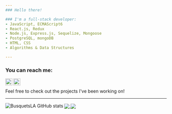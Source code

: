 ```yaml
---
### Hello there!

### I'm a full-stack developer:
- JavaScript, ECMAScript6
- React.js, Redux
- Node.js, Express.js, Sequelize, Mongoose
- PostgreSQL, mongoDB
- HTML, CSS
- Algorithms & Data Structures

---
```


### You can reach me:
[<img align="left" alt="BusquetsLA | LinkedIn" width="22px" src="https://cdn.jsdelivr.net/npm/simple-icons@v3/icons/linkedin.svg" />][linkedin]
[<img align="left" alt="BusquetsLA | Gmail" width="22px" src="https://cdn.jsdelivr.net/npm/simple-icons@3.13.0/icons/gmail.svg" />][gmail]
<br />

Feel free to check out the projects I've been working on!

---

<img alingn='left' alt='BusquetsLA GitHub stats' src='https://github-readme-stats.vercel.app/api?username=BusquetsLA&count_private=true&show_icons=true&theme=radical' />

<a href="https://github.com/anuraghazra/github-readme-stats">
  <img align="center" src="https://github-readme-stats.vercel.app/api/pin/?username=anuraghazra&repo=github-readme-stats" />
</a>
<a href="https://github.com/anuraghazra/convoychat">
  <img align="center" src="https://github-readme-stats.vercel.app/api/pin/?username=anuraghazra&repo=convoychat" />
</a>


[linkedin]: https://www.linkedin.com/in/busquets-lautaro-agustin/
[gmail]: mailto:busquetsla@gmail.com

<!--
**BusquetsLA/BusquetsLA** is a ✨ _special_ ✨ repository because its `README.md` (this file) appears on your GitHub profile.
Si estás leyendo ésto contratame ;)
If you're reading this hire me ;)
-->

